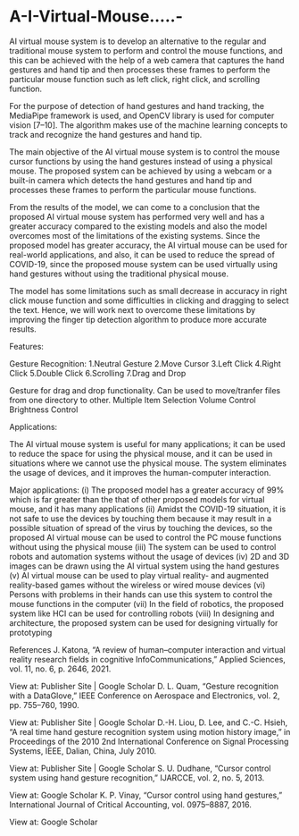 # A-I-Virtual-Mouse.....-

  AI virtual mouse system is to develop an alternative to the regular and traditional mouse system to perform and control the mouse functions,
and this can be achieved with the help of a web camera that captures the hand gestures and hand tip and then processes these frames to 
perform the particular mouse function such as left click, right click, and scrolling function.

  For the purpose of detection of hand gestures and hand tracking, the MediaPipe framework is used, and OpenCV library is used 
for computer vision [7–10]. The algorithm makes use of the machine learning concepts to track and recognize the hand gestures and hand tip.

  The main objective of the AI virtual mouse system is to control the mouse cursor functions by using the hand gestures instead of using 
a physical mouse. The proposed system can be achieved by using a webcam or a built-in camera which detects the hand gestures and hand tip
and processes these frames to perform the particular mouse functions.

  From the results of the model, we can come to a conclusion that the proposed AI virtual mouse system has performed very well and has a 
greater accuracy compared to the existing models and also the model overcomes most of the limitations of the existing systems. Since the 
proposed model has greater accuracy, the AI virtual mouse can be used for real-world applications, and also, it can be used to reduce 
the spread of COVID-19, since the proposed mouse system can be used virtually using hand gestures without using the traditional physical 
mouse.

  The model has some limitations such as small decrease in accuracy in right click mouse function and some difficulties in clicking and 
dragging to select the text. Hence, we will work next to overcome these limitations by improving the finger tip detection algorithm to 
produce more accurate results.

Features:

Gesture Recognition:
1.Neutral Gesture
2.Move Cursor
3.Left Click
4.Right Click
5.Double Click
6.Scrolling
7.Drag and Drop

Gesture for drag and drop functionality. Can be used to move/tranfer files from one directory to other.
Multiple Item Selection
Volume Control
Brightness Control

Applications:

The AI virtual mouse system is useful for many applications; it can be used to reduce the space for using the physical mouse, and it can be used in situations where we cannot use the physical mouse. The system eliminates the usage of devices, and it improves the human-computer interaction.

Major applications:
(i)	The proposed model has a greater accuracy of 99% which is far greater than the that of other proposed models for virtual mouse, and it has many applications
(ii)	Amidst the COVID-19 situation, it is not safe to use the devices by touching them because it may result in a possible situation of spread of the virus by touching the devices, so the proposed AI virtual mouse can be used to control the PC mouse functions without using the physical mouse
(iii)	The system can be used to control robots and automation systems without the usage of devices
(iv)	2D and 3D images can be drawn using the AI virtual system using the hand gestures
(v)	AI virtual mouse can be used to play virtual reality- and augmented reality-based games without the wireless or wired mouse devices
(vi)	Persons with problems in their hands can use this system to control the mouse functions in the computer
(vii)	In the field of robotics, the proposed system like HCI can be used for controlling robots
(viii)	In designing and architecture, the proposed system can be used for designing virtually for prototyping


References
J. Katona, “A review of human–computer interaction and virtual reality research fields in cognitive InfoCommunications,” Applied Sciences, vol. 11, no. 6, p. 2646, 2021.

View at: Publisher Site | Google Scholar
D. L. Quam, “Gesture recognition with a DataGlove,” IEEE Conference on Aerospace and Electronics, vol. 2, pp. 755–760, 1990.

View at: Publisher Site | Google Scholar
D.-H. Liou, D. Lee, and C.-C. Hsieh, “A real time hand gesture recognition system using motion history image,” in Proceedings of the 2010 2nd International Conference on Signal Processing Systems, IEEE, Dalian, China, July 2010.

View at: Publisher Site | Google Scholar
S. U. Dudhane, “Cursor control system using hand gesture recognition,” IJARCCE, vol. 2, no. 5, 2013.

View at: Google Scholar
K. P. Vinay, “Cursor control using hand gestures,” International Journal of Critical Accounting, vol. 0975–8887, 2016.

View at: Google Scholar
